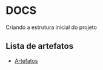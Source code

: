 # DOCS

Criando a estrutura inicial do projeto

## Lista de artefatos

- [Artefatos](doc-artefatos/README.md)

